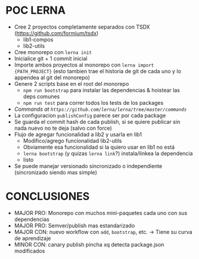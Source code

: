  
# POC LERNA

- Cree 2 proyectos completamente separados con TSDX (https://github.com/formium/tsdx)
  - lib1-compos
  - lib2-utils
- Cree monorepo con `lerna init`
- Inicialice git + 1 commit inicial
- Importe ambos proyectos al monorepo con `lerna import {PATH_PROJECT}`
  (esto tambien trae el historia de git de cada uno y lo appendea al git del monorepo)
- Genere 2 scripts base en el root del monorepo
  - `npm run bootstrap` para instalar las dependencias & hoistear las deps comunes
  - `npm run test` para correr todos los tests de los packages
- *Commands at `https://github.com/lerna/lerna/tree/master/commands`*
- La configuracion `publishConfig` parece ser por cada package
- Se guarda el commit hash de cada publish, si se quiere publicar sin nada nuevo no te deja (salvo con force)
- Flujo de agregar funcionalidad a lib2  y usarla en lib1
  - Modifico/agrego funcionalidad lib2-utils
  - Obviamente esa funcionalidad si la quiero usar en lib1 no está
  - `lerna bootstrap` (y quizas `lerna link`?) instala/linkea la dependencia
  - listo
- Se puede manejar versionado sincronizado o independiente (sincronizado siendo mas simple)

# CONCLUSIONES
- MAJOR PRO: Monorepo con muchos mini-paquetes cada uno con sus dependencias
- MAJOR PRO: Semver/publish mas estandarizado
- MAJOR CON: nuevo workflow con `add`, `bootstrap`, etc. -> Tiene su curva de aprendizaje
- MINOR CON: canary publish pincha xq detecta package.json modificados
